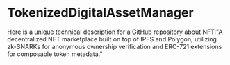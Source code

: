 # TokenizedDigitalAssetManager
Here is a unique technical description for a GitHub repository about NFT:"A decentralized NFT marketplace built on top of IPFS and Polygon, utilizing zk-SNARKs for anonymous ownership verification and ERC-721 extensions for composable token metadata."
